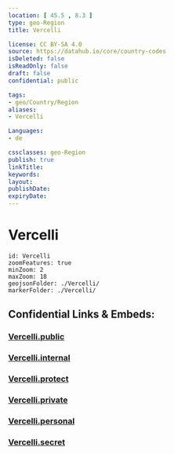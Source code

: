 ```yaml
---
location: [ 45.5 , 8.3 ] 
type: geo-Region
title: Vercelli

license: CC BY-SA 4.0
source: https://datahub.io/core/country-codes
isDeleted: false
isReadOnly: false
draft: false
confidential: public

tags:
- geo/Country/Region
aliases:
- Vercelli

Languages:
- de

cssclasses: geo-Region
publish: true
linkTitle: 
keywords: 
layout: 
publishDate: 
expiryDate: 
---
```


# Vercelli

```leaflet
id: Vercelli
zoomFeatures: true 
minZoom: 2 
maxZoom: 18
geojsonFolder: ./Vercelli/
markerFolder: ./Vercelli/
```


## Confidential Links & Embeds: 

### [Vercelli.public](/_public/\Earth\Continent\Europe\Europe~South\Italy\regions~Italy\PiedmontVercelli.public.md) 

### [Vercelli.internal](/_internal/\Earth\Continent\Europe\Europe~South\Italy\regions~Italy\PiedmontVercelli.internal.md) 

### [Vercelli.protect](/_protect/\Earth\Continent\Europe\Europe~South\Italy\regions~Italy\PiedmontVercelli.protect.md) 

### [Vercelli.private](/_private/\Earth\Continent\Europe\Europe~South\Italy\regions~Italy\PiedmontVercelli.private.md) 

### [Vercelli.personal](/_personal/\Earth\Continent\Europe\Europe~South\Italy\regions~Italy\PiedmontVercelli.personal.md) 

### [Vercelli.secret](/_secret/\Earth\Continent\Europe\Europe~South\Italy\regions~Italy\PiedmontVercelli.secret.md)

